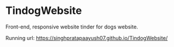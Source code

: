 # TindogWebsite
Front-end, responsive website tinder for dogs website.



Running url: https://singhpratapaayush07.github.io/TindogWebsite/
